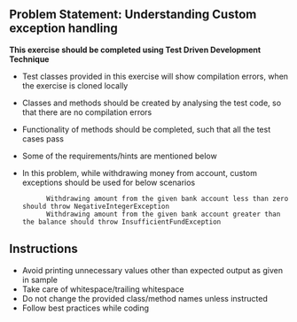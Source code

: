 ## Problem Statement: Understanding Custom exception handling ##

**This exercise should be completed using Test Driven Development Technique**

- Test classes provided in this exercise will show compilation errors, when the exercise is cloned locally
- Classes and methods should be created by analysing the test code, so that there are no compilation errors
- Functionality of methods should be completed, such that all the test cases pass
- Some of the requirements/hints are mentioned below

- In this problem, while withdrawing money from account, custom exceptions should be used for below scenarios
            
            Withdrawing amount from the given bank account less than zero should throw NegativeIntegerException
            Withdrawing amount from the given bank account greater than the balance should throw InsufficientFundException
            
       
## Instructions
- Avoid printing unnecessary values other than expected output as given in sample
- Take care of whitespace/trailing whitespace
- Do not change the provided class/method names unless instructed
- Follow best practices while coding
